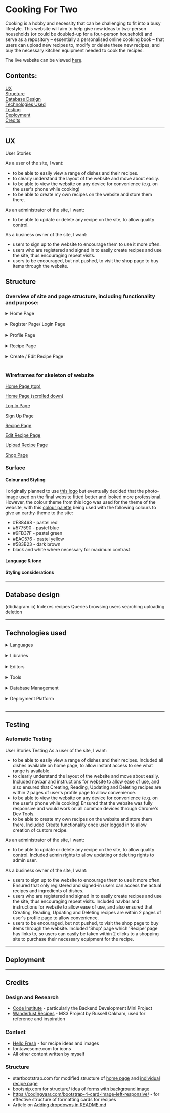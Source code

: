# Cooking For Two

Cooking is a hobby and necessity that can be challenging to fit into a busy lifestyle.  This website will aim to help give new ideas to two-person households (or could be doubled-up for a four-person household) and serve as a repository – essentially a personalised online cooking book – that users can upload new recipes to, modify or delete these new recipes, and buy the necessary kitchen equipment needed to cook the recipes.

The live website can be viewed [here](https://cooking-for-two.herokuapp.com/).

## Contents:
[UX](#ux)<br>
[Structure](#structure)<br>
[Database Design](#database-design)<br>
[Technologies Used](#technologies-used)<br>
[Testing](#testing)<br>
[Deployment](#deployment)<br>
[Credits](#credits)

-----

## UX
User Stories

As a user of the site, I want:
- to be able to easily view a range of dishes and their recipes.
- to clearly understand the layout of the website and move about easily.
- to be able to view the website on any device for convenience (e.g. on the user's phone while cooking)
- to be able to create my own recipes on the website and store them there.

As an administrator of the site, I want:
- to be able to update or delete any recipe on the site, to allow quality control.

As a business owner of the site, I want:
- users to sign up to the website to encourage them to use it more often.
- users who are registered and signed in to easily create recipes and use the site, thus encouraging repeat visits.
- users to be encouraged, but not pushed, to visit the shop page to buy items through the website.

## Structure
### Overview of site and page structure, including functionality and purpose:
<details>
<summary>Home Page</summary>

- Header for easy navigation between pages of the site.
- Flashed messages appear to left of navigation bar for consistency throughout site.
- Welcome title with 'Browse Recipes' and 'Register' buttons for simplicity and clarity
- Dish Cards for key information about a dish - region, title, creator, 'More' button to register
</details><br>

<details>
<summary>Register Page/ Login Page</summary>

- Username input: text input box
- Password input: text input box
- Submit Button: to send information to back-end
- Sign-in link: if users already have a profile
</details><br>

<details>
<summary>Profile Page</summary>

- Similar structure to Home Page to ensure consistency across website to improve UX
- Welcome message now has "User's Homepage" to indicate logged in
- Search bar to allow user to filter for recipes/ dishes/ ingredients they would want
- 'More' button on individual dish cards leads to Recipe page
</details><br>

<details>
<summary>Recipe Page</summary>

- Image of dish
- 'Edit' and 'Delete' for creator of recipe, or admin
- Ingredients, recipe and equipment information
</details><br>

<details>
<summary>Create / Edit Recipe Page</summary>

- Region dropdown field
- Dish Name field (text)
- Ingredients field (text)
- Equipment field (text)
- Description field (Text)
- URL field for image (URL)
- All fields prepopulate if on Edit Recipe page
</details><br>

### Wireframes for skeleton of website
[Home Page (top)](static/wireframes/edit_recipe_page.png)

[Home Page (scrolled down)](static/wireframes/home_page_scrolled_down.png)

[Log In Page](static/wireframes/log_in_page.png)

[Sign Up Page](static/wireframes/sign_up_page.png)

[Recipe Page](static/wireframes/recipe_page.png)

[Edit Recipe Page](static/wireframes/edit_recipe_page.png)

[Upload Recipe Page](static/wireframes/upload_recipe_page.png)

[Shop Page](static/wireframes/shop_page.png)


### Surface 
#### Colour and Styling 
I originally planned to use [this logo](static/images/logo.png) but eventually decided that the photo-image used on the final website fitted better and looked more professional.  However, the colour theme from this logo was used for the theme of the website, with this [colour palette](static/images/colour_scheme.png) being used with the following colours to give an earthy-theme to the site:
- #E88468 - pastel red
- #577590 - pastel blue
- #9FB37F - pastel green
- #EAC576 - pastel yellow
- #583B23 - dark brown
- black and white where necessary for maximum contrast

#### Language & tone

#### Styling considerations

-----

## Database design
(dbdiagram.io)
    Indexes
        recipes
    Queries
        browsing
        users
        searching
        uploading
        deletion

-----

## Technologies used
<details>
<summary>Languages</summary>

- HTML5 (for content/ structure)
- CSS3 (for styling)
- JavaScript (for interactive elements, e.g. buttons)
- Python (for core site functionality including user login and accessing database information)
- Jinja (for generating HTML from site templates)
</details><br>

<details>
<summary>Libraries</summary>
    
- Bootstrap
- Font Awesome
- jQuery (for Bootstrap)
- Flask
- Werkzeug
</details><br>

<details>
<summary>Editors</summary>

- GitHub - code repository with version control management
- GitPod - IDE for writing and editing code
- dbDiagram - for planning DB structure
- Balsamiq - wireframes for visual planning of website structure
</details><br>

<details>
<summary>Tools</summary>

- TinyPNG/ TinyJPG - to reduce size of images & wireframes
- Coolers - colour palette generation to find appropriate colour scheme for site
- Am I Responsive? - for screenshots of site for Readme
</details><br>

<details>
<summary>Database Management</summary>

- MongoDB - for storing user profile and recipe information
</details><br>

<details>
<summary>Deployment Platform</summary>

- Heroku - for hosting website
</details><br>

-----

## Testing

### Automatic Testing

User Stories Testing
As a user of the site, I want:
- to be able to easily view a range of dishes and their recipes.
    Included all dishes available on home page, to allow instant access to see what range is available.
- to clearly understand the layout of the website and move about easily.
    Included navbar and instructions for website to allow ease of use, and also ensured that Creating, Reading, Updating and Deleting recipes are within 2 pages of user's profile page to allow convenience.
- to be able to view the website on any device for convenience (e.g. on the user's phone while cooking)
    Ensured that the website was fully responsive and would work on all common devices through Chrome's Dev Tools.
- to be able to create my own recipes on the website and store them there.
    Included Create functionality once user logged in to allow creation of custom recipe.

As an administrator of the site, I want:
- to be able to update or delete any recipe on the site, to allow quality control.
    Included admin rights to allow updating or deleting rights to admin user.

As a business owner of the site, I want:
- users to sign up to the website to encourage them to use it more often.
    Ensured that only registered and signed-in users can access the actual recipes and ingredients of dishes.
- users who are registered and signed in to easily create recipes and use the site, thus encouraging repeat visits.
    Included navbar and instructions for website to allow ease of use, and also ensured that Creating, Reading, Updating and Deleting recipes are within 2 pages of user's profile page to allow convenience.
- users to be encouraged, but not pushed, to visit the shop page to buy items through the website.
    Included 'Shop' page which 'Recipe' page has links to, so users can easily be taken within 2 clicks to a shopping site to purchase their necessary equipment for the recipe.

-----

## Deployment

-----

## Credits

### Design and Research

- [Code Institute](https://codeinstitute.net/) - particularly the Backend Development Mini Project
- [Wanderlust Recipes](https://wanderlust-recipes.herokuapp.com/recipes) - MS3 Project by Russell Oakham, used for reference and inspiration

### Content

- [Hello Fresh](https://www.hellofresh.co.uk/) - for recipe ideas and images
- fontawesome.com for icons
- All other content written by myself

### Structure

- startbootstrap.com for modified structure of [home page](https://startbootstrap.com/previews/modern-business) and [individual recipe page](https://startbootstrap.com/previews/small-business)
- bootsnip.com for structure/ idea of [forms with background image](https://bootsnipp.com/snippets/vl4R7)
- https://codingyaar.com/bootstrap-4-card-image-left-responsive/ - for effective structure of formatting cards for recipes
- Article on [Adding dropdowns in README.md](https://dev.to/asyraf/how-to-add-dropdown-in-markdown-o78)




